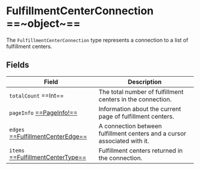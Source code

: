 # FulfillmentCenterConnection  ==~object~==

The `FulfillmentCenterConnection` type represents a connection to a list of fulfillment centers. 

## Fields

|Field                                    |Description                         |
|-----------------------------------------|------------------------------------|
|`totalCount`  ==Int==                    |The total number of fulfillment centers in the connection.|
|`pageInfo` [ ==PageInfo!== ](PageInfo.md)|Information about the current page of fulfillment centers.|
|`edges` [ ==FulfillmentCenterEdge== ](FulfillmentCenterEdge.md)|A connection between fulfillment centers and a cursor associated with it.|
|`items` [ ==FulfillmentCenterType== ](FulfillmentCenterType.md)|Fulfillment centers returned in the connection.|

